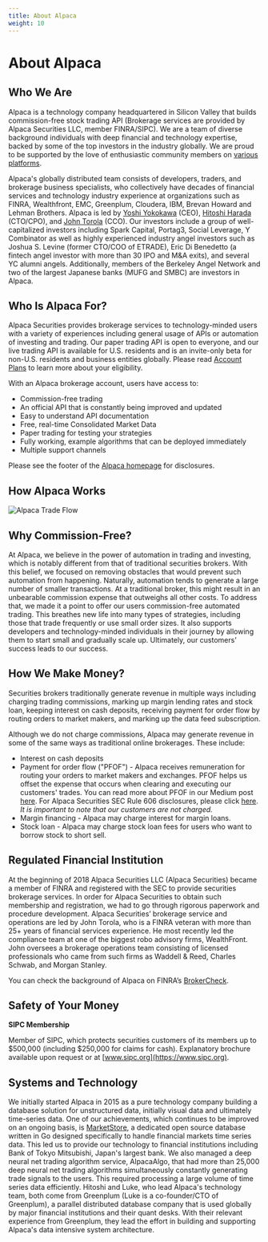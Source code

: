```yaml
---
title: About Alpaca
weight: 10
---
```


# About Alpaca

## Who We Are

Alpaca is a technology company headquartered in Silicon Valley that builds commission-free stock trading API (Brokerage services are provided by Alpaca Securities LLC, member FINRA/SIPC). We are a team of diverse background individuals with deep financial and technology expertise, backed by some of the top investors in the industry globally. We are proud to be supported by the love of enthusiastic community members on [various platforms](https://alpaca.markets/community).

Alpaca's globally distributed team consists of developers, traders, and brokerage business specialists, who collectively have decades of
financial services and technology industry experience at organizations such as FINRA, Wealthfront, EMC, Greenplum, Cloudera, IBM, Brevan Howard and Lehman Brothers. Alpaca is led by [Yoshi Yokokawa](https://www.linkedin.com/in/yoshiyokokawa/) (CEO),
[Hitoshi Harada](https://www.linkedin.com/in/hitoshi-harada-02b01425/) (CTO/CPO), and [John Torola](https://www.linkedin.com/in/johnttorola/) (CCO). Our investors include a group of well-capitalized
investors including Spark Capital, Portag3, Social Leverage, Y Combinator as well as highly experienced industry angel investors
such as Joshua S. Levine (former CTO/COO of ETRADE), Eric Di Benedetto (a fintech angel investor with more than 30 IPO and M&A exits),
and several YC alumni angels. Additionally, members of the Berkeley Angel Network and two of the largest Japanese banks (MUFG and SMBC) are
investors in Alpaca.

## Who Is Alpaca For?

Alpaca Securities provides brokerage services to technology-minded users with a variety of experiences including general usage of APIs or automation of investing and trading. Our paper trading API is open to everyone, and our live trading API is available for U.S. residents and is an invite-only beta for non-U.S. residents and business entities globally. Please read [Account Plans](https://alpaca.markets/docs/trading-on-alpaca/account-plans/) to learn more about your eligibility.

With an Alpaca brokerage account, users have access to:

* Commission-free trading
* An official API that is constantly being improved and updated
* Easy to understand API documentation
* Free, real-time Consolidated Market Data
* Paper trading for testing your strategies
* Fully working, example algorithms that can be deployed immediately
* Multiple support channels

Please see the footer of the [Alpaca homepage](https://alpaca.markets/) for disclosures.

## How Alpaca Works

![Alpaca Trade Flow](https://s3.amazonaws.com/docs.alpaca.markets/images/trade-flow3.png)

## Why Commission-Free?

At Alpaca, we believe in the power of automation in trading and investing, which is notably different from that of
traditional securities brokers. With this belief, we focused on removing obstacles that would prevent such automation
from happening. Naturally, automation tends to generate a large number of smaller transactions. At a traditional broker,
this might result in an unbearable commission expense that outweighs all other costs. To address that, we
made it a point to offer our users commission-free automated trading. This breathes new life into many
types of strategies, including those that trade frequently or use small order sizes. It also supports
developers and technology-minded individuals in their journey by allowing them to start small and
gradually scale up. Ultimately, our customers' success leads to our success.

## How We Make Money?

Securities brokers traditionally generate revenue in multiple ways including charging trading commissions, marking
up margin lending rates and stock loan, keeping interest on cash deposits, receiving payment for order flow by routing orders to
market makers, and marking up the data feed subscription.

Although we do not charge commissions, Alpaca may generate revenue in some of the same ways as traditional online
brokerages. These include:

* Interest on cash deposits
* Payment for order flow ("PFOF") - Alpaca receives remuneration for routing your orders to
market makers and exchanges. PFOF helps us offset the expense that occurs when clearing and executing our
customers' trades. You can read more about PFOF in our Medium post
[here](https://medium.com/automation-generation/commission-free-trading-is-it-helping-or-hurting-you-dc5fdc22ca6a).
For Alpaca Securities SEC Rule 606 disclosures, please click [here](https://alpaca.markets/disclosures). *It is important to note that our customers are not charged.*
* Margin financing - Alpaca may charge interest for margin loans.
* Stock loan - Alpaca may charge stock loan fees for users who want to borrow stock to short sell.

## Regulated Financial Institution

At the beginning of 2018 Alpaca Securities LLC (Alpaca Securities) became a member of FINRA and registered
with the SEC to provide securities brokerage services. In order for Alpaca Securities to obtain such
membership and registration, we had to go through rigorous paperwork and procedure development. Alpaca
Securities’ brokerage service and operations are led by John Torola, who is a FINRA veteran with more than
25+ years of financial services experience. He most recently led the compliance team at one of the biggest
robo advisory firms, WealthFront. John oversees a brokerage operations team consisting of licensed
professionals who came from such firms as Waddell & Reed, Charles Schwab, and Morgan Stanley.

You can check the background of Alpaca on FINRA’s [BrokerCheck](https://brokercheck.finra.org/firm/summary/288202).

## Safety of Your Money
**SIPC Membership**

Member of SIPC, which protects securities customers of its members up to $500,000 (including $250,000 for
claims for cash). Explanatory brochure available upon request or at [www.sipc.org](https://www.sipc.org).

## Systems and Technology
We initially started Alpaca in 2015 as a pure technology company building a database solution for unstructured data,
initially visual data and ultimately time-series data. One of our achievements, which continues to be improved on an ongoing basis, is [MarketStore](https://github.com/alpacahq/marketstore), a dedicated open source database written in Go designed
specifically to handle financial markets time series data. This led us to provide our technology to financial
institutions including Bank of Tokyo Mitsubishi, Japan's largest bank. We also managed a deep neural net trading
algorithm service, AlpacaAlgo, that had more than 25,000 deep neural net trading algorithms simultaneously constantly
generating trade signals to the users. This required processing a large volume of time series data efficiently.
Hitoshi and Luke, who lead Alpaca's technology team, both come from Greenplum (Luke is a co-founder/CTO of Greenplum), a parallel distributed database company that is used globally by major financial institutions and their quant desks. With their relevant experience from Greenplum, they lead the effort in building and supporting Alpaca's data intensive system architecture.
